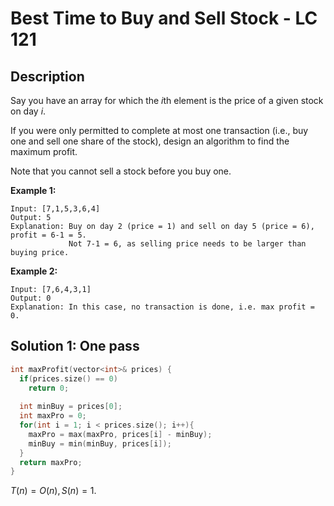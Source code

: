 # Best Time to Buy and Sell Stock - LC 121

## Description

Say you have an array for which the *i*th element is the price of a given stock on day *i*.

If you were only permitted to complete at most one transaction (i.e., buy one and sell one share of the stock), design an algorithm to find the maximum profit.

Note that you cannot sell a stock before you buy one.

**Example 1:**

```
Input: [7,1,5,3,6,4]
Output: 5
Explanation: Buy on day 2 (price = 1) and sell on day 5 (price = 6), profit = 6-1 = 5.
             Not 7-1 = 6, as selling price needs to be larger than buying price.
```

**Example 2:**

```
Input: [7,6,4,3,1]
Output: 0
Explanation: In this case, no transaction is done, i.e. max profit = 0.
```

## Solution 1: One pass

```cpp
int maxProfit(vector<int>& prices) {
  if(prices.size() == 0)
    return 0;
  
  int minBuy = prices[0];
  int maxPro = 0;
  for(int i = 1; i < prices.size(); i++){
    maxPro = max(maxPro, prices[i] - minBuy);
    minBuy = min(minBuy, prices[i]);
  }
  return maxPro;
}
```

$T(n)=O(n), S(n)=1$.

